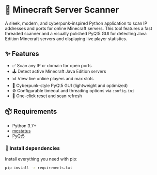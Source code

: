 # 🧠 Minecraft Server Scanner 

A sleek, modern, and cyberpunk-inspired Python application to scan IP addresses and ports for online Minecraft servers. This tool features a fast threaded scanner and a visually polished PyQt5 GUI for detecting Java Edition Minecraft servers and displaying live player statistics.

## ✨ Features

- ✅ Scan any IP or domain for open ports
- 🕹️ Detect active Minecraft Java Edition servers
- 📊 View live online players and max slots
- 🎨 Cyberpunk-style PyQt5 GUI (lightweight and optimized)
- ⚙️ Configurable timeout and threading options via `config.ini`
- 🔁 One-click reset and scan refresh
## 📦 Requirements

- Python 3.7+
- [mcstatus](https://pypi.org/project/mcstatus/)
- [PyQt5](https://pypi.org/project/PyQt5/)

### 🔧 Install dependencies
Install everything you need with pip:

```bash
pip install -r requirements.txt
